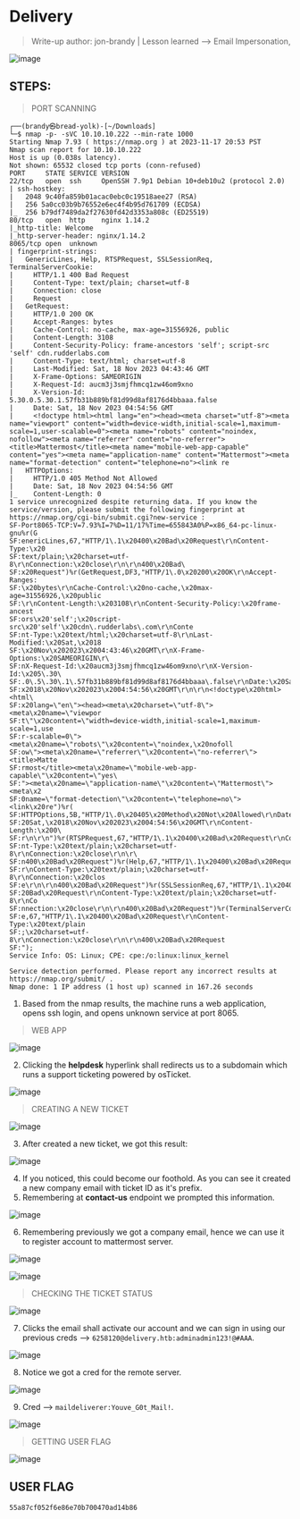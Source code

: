 # Delivery
> Write-up author: jon-brandy | Lesson learned --> Email Impersonation, 

![image](https://github.com/jon-brandy/hackthebox/assets/70703371/2b87883c-038e-46bb-82e8-6a38ad52c1a1)

## STEPS:
> PORT SCANNING

```
┌──(brandy㉿bread-yolk)-[~/Downloads]
└─$ nmap -p- -sVC 10.10.10.222 --min-rate 1000
Starting Nmap 7.93 ( https://nmap.org ) at 2023-11-17 20:53 PST
Nmap scan report for 10.10.10.222
Host is up (0.038s latency).
Not shown: 65532 closed tcp ports (conn-refused)
PORT     STATE SERVICE VERSION
22/tcp   open  ssh     OpenSSH 7.9p1 Debian 10+deb10u2 (protocol 2.0)
| ssh-hostkey: 
|   2048 9c40fa859b01acac0ebc0c19518aee27 (RSA)
|   256 5a0cc03b9b76552e6ec4f4b95d761709 (ECDSA)
|_  256 b79df7489da2f27630fd42d3353a808c (ED25519)
80/tcp   open  http    nginx 1.14.2
|_http-title: Welcome
|_http-server-header: nginx/1.14.2
8065/tcp open  unknown
| fingerprint-strings: 
|   GenericLines, Help, RTSPRequest, SSLSessionReq, TerminalServerCookie: 
|     HTTP/1.1 400 Bad Request
|     Content-Type: text/plain; charset=utf-8
|     Connection: close
|     Request
|   GetRequest: 
|     HTTP/1.0 200 OK
|     Accept-Ranges: bytes
|     Cache-Control: no-cache, max-age=31556926, public
|     Content-Length: 3108
|     Content-Security-Policy: frame-ancestors 'self'; script-src 'self' cdn.rudderlabs.com
|     Content-Type: text/html; charset=utf-8
|     Last-Modified: Sat, 18 Nov 2023 04:43:46 GMT
|     X-Frame-Options: SAMEORIGIN
|     X-Request-Id: aucm3j3smjfhmcq1zw46om9xno
|     X-Version-Id: 5.30.0.5.30.1.57fb31b889bf81d99d8af8176d4bbaaa.false
|     Date: Sat, 18 Nov 2023 04:54:56 GMT
|     <!doctype html><html lang="en"><head><meta charset="utf-8"><meta name="viewport" content="width=device-width,initial-scale=1,maximum-scale=1,user-scalable=0"><meta name="robots" content="noindex, nofollow"><meta name="referrer" content="no-referrer"><title>Mattermost</title><meta name="mobile-web-app-capable" content="yes"><meta name="application-name" content="Mattermost"><meta name="format-detection" content="telephone=no"><link re
|   HTTPOptions: 
|     HTTP/1.0 405 Method Not Allowed
|     Date: Sat, 18 Nov 2023 04:54:56 GMT
|_    Content-Length: 0
1 service unrecognized despite returning data. If you know the service/version, please submit the following fingerprint at https://nmap.org/cgi-bin/submit.cgi?new-service :
SF-Port8065-TCP:V=7.93%I=7%D=11/17%Time=655843A0%P=x86_64-pc-linux-gnu%r(G
SF:enericLines,67,"HTTP/1\.1\x20400\x20Bad\x20Request\r\nContent-Type:\x20
SF:text/plain;\x20charset=utf-8\r\nConnection:\x20close\r\n\r\n400\x20Bad\
SF:x20Request")%r(GetRequest,DF3,"HTTP/1\.0\x20200\x20OK\r\nAccept-Ranges:
SF:\x20bytes\r\nCache-Control:\x20no-cache,\x20max-age=31556926,\x20public
SF:\r\nContent-Length:\x203108\r\nContent-Security-Policy:\x20frame-ancest
SF:ors\x20'self';\x20script-src\x20'self'\x20cdn\.rudderlabs\.com\r\nConte
SF:nt-Type:\x20text/html;\x20charset=utf-8\r\nLast-Modified:\x20Sat,\x2018
SF:\x20Nov\x202023\x2004:43:46\x20GMT\r\nX-Frame-Options:\x20SAMEORIGIN\r\
SF:nX-Request-Id:\x20aucm3j3smjfhmcq1zw46om9xno\r\nX-Version-Id:\x205\.30\
SF:.0\.5\.30\.1\.57fb31b889bf81d99d8af8176d4bbaaa\.false\r\nDate:\x20Sat,\
SF:x2018\x20Nov\x202023\x2004:54:56\x20GMT\r\n\r\n<!doctype\x20html><html\
SF:x20lang=\"en\"><head><meta\x20charset=\"utf-8\"><meta\x20name=\"viewpor
SF:t\"\x20content=\"width=device-width,initial-scale=1,maximum-scale=1,use
SF:r-scalable=0\"><meta\x20name=\"robots\"\x20content=\"noindex,\x20nofoll
SF:ow\"><meta\x20name=\"referrer\"\x20content=\"no-referrer\"><title>Matte
SF:rmost</title><meta\x20name=\"mobile-web-app-capable\"\x20content=\"yes\
SF:"><meta\x20name=\"application-name\"\x20content=\"Mattermost\"><meta\x2
SF:0name=\"format-detection\"\x20content=\"telephone=no\"><link\x20re")%r(
SF:HTTPOptions,5B,"HTTP/1\.0\x20405\x20Method\x20Not\x20Allowed\r\nDate:\x
SF:20Sat,\x2018\x20Nov\x202023\x2004:54:56\x20GMT\r\nContent-Length:\x200\
SF:r\n\r\n")%r(RTSPRequest,67,"HTTP/1\.1\x20400\x20Bad\x20Request\r\nConte
SF:nt-Type:\x20text/plain;\x20charset=utf-8\r\nConnection:\x20close\r\n\r\
SF:n400\x20Bad\x20Request")%r(Help,67,"HTTP/1\.1\x20400\x20Bad\x20Request\
SF:r\nContent-Type:\x20text/plain;\x20charset=utf-8\r\nConnection:\x20clos
SF:e\r\n\r\n400\x20Bad\x20Request")%r(SSLSessionReq,67,"HTTP/1\.1\x20400\x
SF:20Bad\x20Request\r\nContent-Type:\x20text/plain;\x20charset=utf-8\r\nCo
SF:nnection:\x20close\r\n\r\n400\x20Bad\x20Request")%r(TerminalServerCooki
SF:e,67,"HTTP/1\.1\x20400\x20Bad\x20Request\r\nContent-Type:\x20text/plain
SF:;\x20charset=utf-8\r\nConnection:\x20close\r\n\r\n400\x20Bad\x20Request
SF:");
Service Info: OS: Linux; CPE: cpe:/o:linux:linux_kernel

Service detection performed. Please report any incorrect results at https://nmap.org/submit/ .
Nmap done: 1 IP address (1 host up) scanned in 167.26 seconds
```

1. Based from the nmap results, the machine runs a web application, opens ssh login, and opens unknown service at port 8065.

> WEB APP

![image](https://github.com/jon-brandy/hackthebox/assets/70703371/86e1c57a-3c1f-404a-944b-093b0affd817)


2. Clicking the **helpdesk** hyperlink shall redirects us to a subdomain which runs a support ticketing powered by osTicket.

![image](https://github.com/jon-brandy/hackthebox/assets/70703371/89c005d3-4611-4bf3-ac2f-470cd8f55084)


> CREATING A NEW TICKET

![image](https://github.com/jon-brandy/hackthebox/assets/70703371/38496648-f152-4ade-93b2-8c370dd9e98d)


3. After created a new ticket, we got this result:

![image](https://github.com/jon-brandy/hackthebox/assets/70703371/72accaaa-badb-4ea3-bbf2-ed1890f3d76d)


4. If you noticed, this could become our foothold. As you can see it created a new company email with ticket ID as it's prefix.
5. Remembering at **contact-us** endpoint we prompted this information.

![image](https://github.com/jon-brandy/hackthebox/assets/70703371/d9e6fd90-6473-450d-adca-01b8e270acc4)


6. Remembering previously we got a company email, hence we can use it to register account to mattermost server.

![image](https://github.com/jon-brandy/hackthebox/assets/70703371/b03a3bdb-d101-4c2a-b26e-01cdae34a517)


![image](https://github.com/jon-brandy/hackthebox/assets/70703371/aafc472e-4548-4d87-afe7-c5badddd591c)


> CHECKING THE TICKET STATUS

![image](https://github.com/jon-brandy/hackthebox/assets/70703371/cbc0acc2-90b3-4c31-981f-56f213619d18)


7. Clicks the email shall activate our account and we can sign in using our previous creds --> `6258120@delivery.htb:adminadmin123!@#AAA`.

![image](https://github.com/jon-brandy/hackthebox/assets/70703371/593cdd2b-d905-4dd2-a325-7342cff7f0f0)


8. Notice we got a cred for the remote server.

![image](https://github.com/jon-brandy/hackthebox/assets/70703371/2cb7fc9d-e84d-454d-8789-a79313ac255f)


9. Cred --> `maildeliverer:Youve_G0t_Mail!`.

![image](https://github.com/jon-brandy/hackthebox/assets/70703371/a4ee3d0f-a9bc-491d-a040-33ddc6da6e75)


> GETTING USER FLAG

![image](https://github.com/jon-brandy/hackthebox/assets/70703371/7f4d4e88-0111-489f-ae3f-38749f3eab6a)


## USER FLAG

```
55a87cf052f6e86e70b700470ad14b86
```










